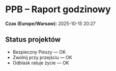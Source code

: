 # PPB – Raport godzinowy
**Czas (Europe/Warsaw):** 2025-10-15 20:27

## Status projektów
- Bezpieczny Pieszy — OK
- Zwolnij przy przejściu — OK
- Odblask ratuje życie — OK

